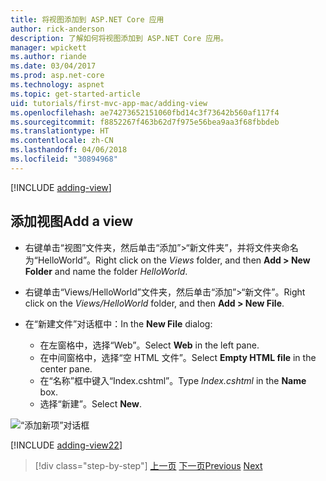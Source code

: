```yaml
---
title: 将视图添加到 ASP.NET Core 应用
author: rick-anderson
description: 了解如何将视图添加到 ASP.NET Core 应用。
manager: wpickett
ms.author: riande
ms.date: 03/04/2017
ms.prod: asp.net-core
ms.technology: aspnet
ms.topic: get-started-article
uid: tutorials/first-mvc-app-mac/adding-view
ms.openlocfilehash: ae74273652151060fbd14c3f73642b560af117f4
ms.sourcegitcommit: f8852267f463b62d7f975e56bea9aa3f68fbbdeb
ms.translationtype: HT
ms.contentlocale: zh-CN
ms.lasthandoff: 04/06/2018
ms.locfileid: "30894968"
---
```

[!INCLUDE [adding-view](../../includes/mvc-intro/adding_view1.md)]

## <a name="add-a-view"></a><span data-ttu-id="32468-103">添加视图</span><span class="sxs-lookup"><span data-stu-id="32468-103">Add a view</span></span> 

* <span data-ttu-id="32468-104">右键单击“视图”文件夹，然后单击“添加”>“新文件夹”，并将文件夹命名为“HelloWorld”。</span><span class="sxs-lookup"><span data-stu-id="32468-104">Right click on the *Views* folder, and then **Add > New Folder** and name the folder *HelloWorld*.</span></span>
* <span data-ttu-id="32468-105">右键单击“Views/HelloWorld”文件夹，然后单击“添加”>“新文件”。</span><span class="sxs-lookup"><span data-stu-id="32468-105">Right click on the *Views/HelloWorld* folder, and then **Add > New File**.</span></span>
* <span data-ttu-id="32468-106">在“新建文件”对话框中：</span><span class="sxs-lookup"><span data-stu-id="32468-106">In the **New File** dialog:</span></span>

  * <span data-ttu-id="32468-107">在左窗格中，选择“Web”。</span><span class="sxs-lookup"><span data-stu-id="32468-107">Select **Web** in the left pane.</span></span>
  * <span data-ttu-id="32468-108">在中间窗格中，选择“空 HTML 文件”。</span><span class="sxs-lookup"><span data-stu-id="32468-108">Select **Empty HTML file** in the center pane.</span></span>
  * <span data-ttu-id="32468-109">在“名称”框中键入“Index.cshtml”。</span><span class="sxs-lookup"><span data-stu-id="32468-109">Type *Index.cshtml* in the **Name** box.</span></span>
  * <span data-ttu-id="32468-110">选择“新建”。</span><span class="sxs-lookup"><span data-stu-id="32468-110">Select **New**.</span></span>

![“添加新项”对话框](adding-view/_static/add_view.png)

[!INCLUDE [adding-view22](../../includes/mvc-intro/adding_view2.md)]

> [!div class="step-by-step"]
> <span data-ttu-id="32468-112">[上一页](adding-controller.md)
> [下一页](adding-model.md)</span><span class="sxs-lookup"><span data-stu-id="32468-112">[Previous](adding-controller.md)
[Next](adding-model.md)</span></span>
